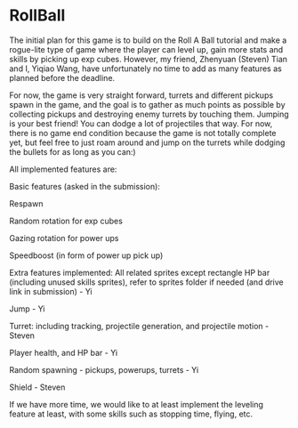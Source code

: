 # RollBall
 
The initial plan for this game is to build on the Roll A Ball tutorial and make a rogue-lite type of game where the player can level up, gain more stats and skills by picking up exp cubes.
However, my friend, Zhenyuan (Steven) Tian and I, Yiqiao Wang, have unfortunately no time to add as many features as planned before the deadline.

For now, the game is very straight forward, turrets and different pickups spawn in the game, and the goal is to gather as much points as possible by collecting pickups and destroying enemy turrets by touching them.
Jumping is your best friend! You can dodge a lot of projectiles that way. For now, there is no game end condition because the game is not totally complete yet, but feel free to just roam around and jump on
the turrets while dodging the bullets for as long as you can:)

All implemented features are:

Basic features (asked in the submission):

Respawn

Random rotation for exp cubes

Gazing rotation for power ups

Speedboost (in form of power up pick up)



Extra features implemented:
All related sprites except rectangle HP bar (including unused skills sprites), refer to sprites folder if needed (and drive link in submission) - Yi

Jump - Yi

Turret: including tracking, projectile generation, and projectile motion - Steven

Player health, and HP bar - Yi

Random spawning - pickups, powerups, turrets - Yi

Shield - Steven

If we have more time, we would like to at least implement the leveling feature at least, with some skills such as stopping time, flying, etc.
